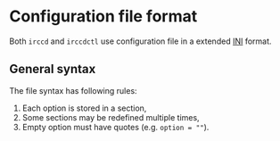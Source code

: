 # Configuration file format

Both `irccd` and `irccdctl` use configuration file in a extended [INI][ini] format.

## General syntax

The file syntax has following rules:

1. Each option is stored in a section,
2. Some sections may be redefined multiple times,
3. Empty option must have quotes (e.g. `option = ""`).

[ini]: https://en.wikipedia.org/wiki/INI_file

